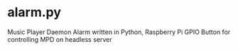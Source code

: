 alarm.py
========

Music Player Daemon Alarm written in Python, Raspberry Pi GPIO Button for controlling MPD on headless server
